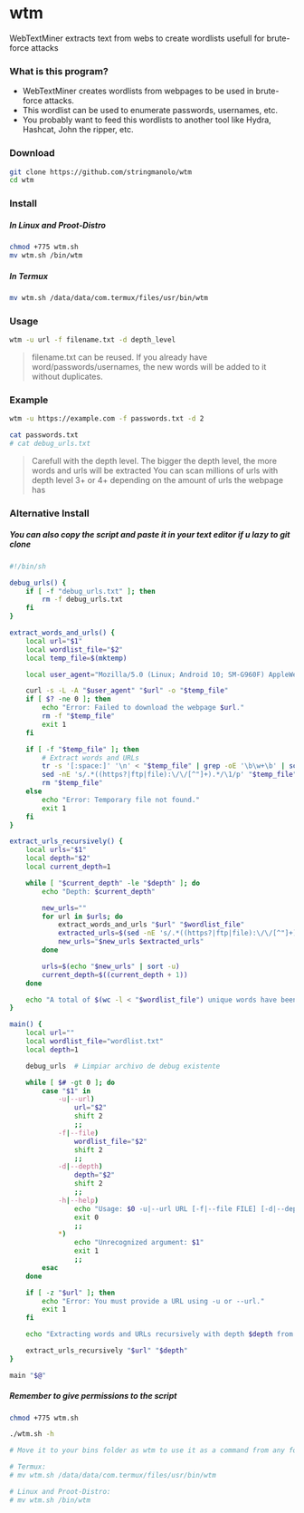 # wtm
WebTextMiner extracts text from webs to create wordlists usefull for brute-force attacks

### What is this program?

- WebTextMiner creates wordlists from webpages to be used in brute-force attacks.  
- This wordlist can be used to enumerate passwords, usernames, etc.
- You probably want to feed this wordlists to another tool like Hydra, Hashcat, John the ripper, etc.

### Download

```bash
git clone https://github.com/stringmanolo/wtm
cd wtm
```

### Install

##### In Linux and Proot-Distro
```bash
chmod +775 wtm.sh
mv wtm.sh /bin/wtm
```

##### In Termux
```bash
mv wtm.sh /data/data/com.termux/files/usr/bin/wtm
```

### Usage
```bash
wtm -u url -f filename.txt -d depth_level
```

> filename.txt can be reused. If you already have word/passwords/usernames, the new words will be added to it without duplicates.


### Example
```bash
wtm -u https://example.com -f passwords.txt -d 2

cat passwords.txt
# cat debug_urls.txt
```

> Carefull with the depth level. The bigger the depth level, the more words and urls will be extracted
> You can scan millions of urls with depth level 3+ or 4+ depending on the amount of urls the webpage has


### Alternative Install

##### You can also copy the script and paste it in your text editor if u lazy to git clone 
```bash
#!/bin/sh

debug_urls() {
    if [ -f "debug_urls.txt" ]; then
        rm -f debug_urls.txt
    fi
}

extract_words_and_urls() {
    local url="$1"
    local wordlist_file="$2"
    local temp_file=$(mktemp)

    local user_agent="Mozilla/5.0 (Linux; Android 10; SM-G960F) AppleWebKit/537.36 (KHTML, like Gecko) Chrome/88.0.4324.181 Mobile Safari/537.36"

    curl -s -L -A "$user_agent" "$url" -o "$temp_file"
    if [ $? -ne 0 ]; then
        echo "Error: Failed to download the webpage $url."
        rm -f "$temp_file"
        exit 1
    fi

    if [ -f "$temp_file" ]; then
        # Extract words and URLs
        tr -s '[:space:]' '\n' < "$temp_file" | grep -oE '\b\w+\b' | sort -u >> "$wordlist_file"
        sed -nE 's/.*((https?|ftp|file):\/\/[^"]+).*/\1/p' "$temp_file" | sort -u >> debug_urls.txt
        rm "$temp_file"
    else
        echo "Error: Temporary file not found."
        exit 1
    fi
}

extract_urls_recursively() {
    local urls="$1"
    local depth="$2"
    local current_depth=1

    while [ "$current_depth" -le "$depth" ]; do
        echo "Depth: $current_depth"

        new_urls=""
        for url in $urls; do
            extract_words_and_urls "$url" "$wordlist_file"
            extracted_urls=$(sed -nE 's/.*((https?|ftp|file):\/\/[^"]+).*/\1/p' debug_urls.txt | sort -u)
            new_urls="$new_urls $extracted_urls"
        done

        urls=$(echo "$new_urls" | sort -u)
        current_depth=$((current_depth + 1))
    done

    echo "A total of $(wc -l < "$wordlist_file") unique words have been extracted."
}

main() {
    local url=""
    local wordlist_file="wordlist.txt"
    local depth=1

    debug_urls  # Limpiar archivo de debug existente

    while [ $# -gt 0 ]; do
        case "$1" in
            -u|--url)
                url="$2"
                shift 2
                ;;
            -f|--file)
                wordlist_file="$2"
                shift 2
                ;;
            -d|--depth)
                depth="$2"
                shift 2
                ;;
            -h|--help)
                echo "Usage: $0 -u|--url URL [-f|--file FILE] [-d|--depth DEPTH]"
                exit 0
                ;;
            *)
                echo "Unrecognized argument: $1"
                exit 1
                ;;
        esac
    done

    if [ -z "$url" ]; then
        echo "Error: You must provide a URL using -u or --url."
        exit 1
    fi

    echo "Extracting words and URLs recursively with depth $depth from $url..."

    extract_urls_recursively "$url" "$depth"
}

main "$@"
```

##### Remember to give permissions to the script
```bash
chmod +775 wtm.sh

./wtm.sh -h

# Move it to your bins folder as wtm to use it as a command from any folder

# Termux:
# mv wtm.sh /data/data/com.termux/files/usr/bin/wtm

# Linux and Proot-Distro:
# mv wtm.sh /bin/wtm
```
